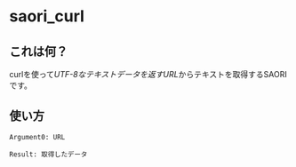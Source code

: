 # saori\_curl

## これは何？

curlを使って*UTF-8なテキストデータを返すURL*からテキストを取得するSAORIです。

## 使い方

```
Argument0: URL

Result: 取得したデータ
```
